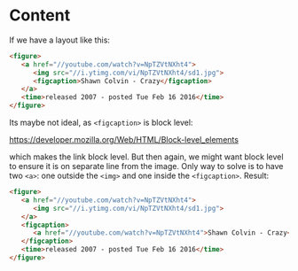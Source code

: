 # Content

If we have a layout like this:

~~~html
<figure>
   <a href="//youtube.com/watch?v=NpTZVtNXht4">
      <img src="//i.ytimg.com/vi/NpTZVtNXht4/sd1.jpg">
      <figcaption>Shawn Colvin - Crazy</figcaption>
   </a>
   <time>released 2007 - posted Tue Feb 16 2016</time>
</figure>
~~~

Its maybe not ideal, as `<figcaption>` is block level:

<https://developer.mozilla.org/Web/HTML/Block-level_elements>

which makes the link block level. But then again, we might want block level to
ensure it is on separate line from the image. Only way to solve is to have two
`<a>`: one outside the `<img>` and one inside the `<figcaption>`. Result:

~~~html
<figure>
   <a href="//youtube.com/watch?v=NpTZVtNXht4">
      <img src="//i.ytimg.com/vi/NpTZVtNXht4/sd1.jpg">
   </a>
   <figcaption>
      <a href="//youtube.com/watch?v=NpTZVtNXht4">Shawn Colvin - Crazy</a>
   </figcaption>
   <time>released 2007 - posted Tue Feb 16 2016</time>
</figure>
~~~
